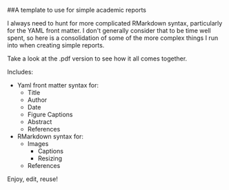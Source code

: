 ##A template to use for simple academic reports

I always need to hunt for more complicated RMarkdown syntax, particularly for the YAML front matter. I don't generally consider that to be time well spent, so here is a consolidation of some of the more complex things I run into when creating simple reports.

Take a look at the .pdf version to see how it all comes together.

Includes:
  - Yaml front matter syntax for:
    - Title
    - Author
    - Date
    - Figure Captions
    - Abstract
    - References
  - RMarkdown syntax for:
    - Images
      - Captions
      - Resizing
    - References
    
Enjoy, edit, reuse!
    
  
